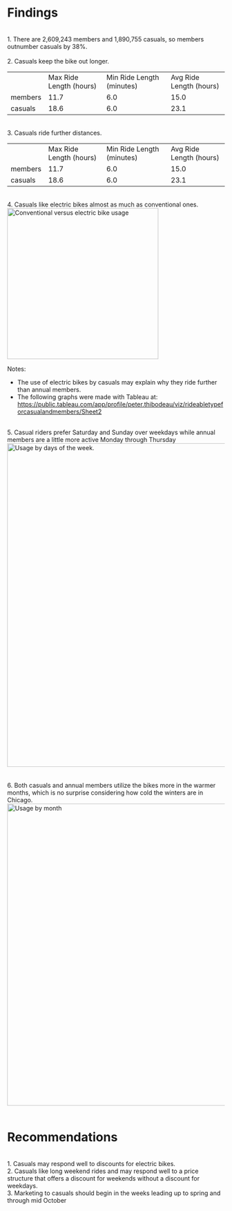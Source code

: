 # Findings
<br>
1. There are 2,609,243 members and 1,890,755 casuals, so members outnumber casuals by 38%. 
<br><br>
2. Casuals keep the bike out longer.
<table>
<tbody>
<tr>
<td>&nbsp;</td>
<td>Max Ride Length (hours)</td>
<td>Min Ride Length (minutes)</td>
<td>Avg Ride Length (hours)</td>
</tr>
<tr>
<td>members</td>
<td>11.7</td>
<td>6.0</td>
<td>15.0</td>
</tr>
<tr>
<td>casuals</td>
<td>18.6</td>
<td>6.0</td>
<td>23.1</td>
</tr>
</tbody>
</table>
<br>
3. Casuals ride further distances.
<table>
<tr>
<td>&nbsp;</td>
<td>Max Ride Length (hours)</td>
<td>Min Ride Length (minutes)</td>
<td>Avg Ride Length (hours)</td>
</tr>
<tr>
<td>members</td>
<td>11.7</td>
<td>6.0</td>
<td>15.0</td>
</tr>
<tr>
<td>casuals</td>
<td>18.6</td>
<td>6.0</td>
<td>23.1</td>
</tr>
</tbody>
</table>
<br>
4. Casuals like electric bikes almost as much as conventional ones.
<br>
<img width="350" alt="Conventional versus electric bike usage" src="https://github.com/Peter-Thibodeau/Google-case-study/assets/158618486/a7da609c-95bb-4e17-b460-b51af3a7f092">

Notes:
- The use of electric bikes by casuals may explain why they ride further than annual members.<br>
- The following graphs were made with Tableau at: https://public.tableau.com/app/profile/peter.thibodeau/viz/rideabletypeforcasualandmembers/Sheet2<br>
<br>
5. Casual riders prefer Saturday and Sunday over weekdays while annual members are a little more active Monday through Thursday
<img width="750" alt="Usage by days of the week." src="https://github.com/Peter-Thibodeau/Google-case-study/assets/158618486/f7edb7cb-ecf4-4028-9f18-93e2b444e644">
<br><br><br>
6. Both casuals and annual members utilize the bikes more in the warmer months, which is no surprise considering how cold the winters are in Chicago.
<br>
<img width="700" alt="Usage by month" src="https://github.com/Peter-Thibodeau/Google-case-study/assets/158618486/fe124c33-37ee-4ba4-bcdd-5fcf79dacb14)">
<br><br>

# Recommendations
<br>
1.	Casuals may respond well to discounts for electric bikes.  
<br>
2.	Casuals like long weekend rides and may respond well to a price structure that offers a discount for weekends without a discount for weekdays.
<br>
3.	Marketing to casuals should begin in the weeks leading up to spring and through mid October
